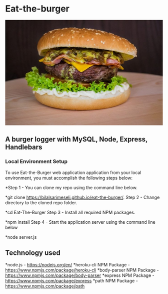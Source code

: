 # Eat-the-burger

![Eat-The-Burger](/burgerr.jpg)

## A burger logger with MySQL, Node, Express, Handlebars

### Local Environment Setup
To use Eat-the-Burger web application application from your local environment, you must accomplish the following steps below:

*Step 1 - You can clone my repo using the command line below.

*git clone https://bilalsarimeseli.github.io/eat-the-burger/.
Step 2 - Change directory to the cloned repo folder.

*cd Eat-The-Burger
Step 3 - Install all required NPM packages.

*npm install
Step 4 - Start the application server using the command line below

*node server.js



## Technology used
*node.js - https://nodejs.org/en/
*heroku-cli NPM Package - https://www.npmjs.com/package/heroku-cli
*body-parser NPM Package - https://www.npmjs.com/package/body-parser
*express NPM Package - https://www.npmjs.com/package/express
*path NPM Package - https://www.npmjs.com/package/path

